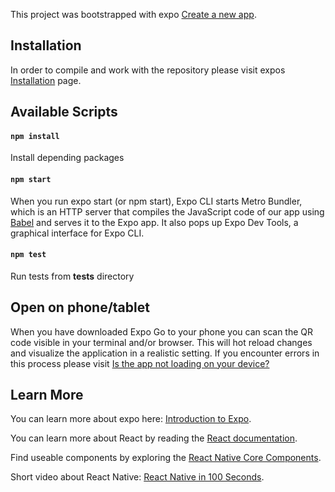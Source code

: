 This project was bootstrapped with expo [Create a new app](https://docs.expo.dev/get-started/create-a-new-app/).

## Installation

In order to compile and work with the repository please visit expos [Installation](https://docs.expo.dev/get-started/installation/) page.

## Available Scripts

#### `npm install`

Install depending packages

#### `npm start`

When you run expo start (or npm start), Expo CLI starts Metro Bundler, which is an HTTP server that compiles the JavaScript code of our app using [Babel](https://babeljs.io/) and serves it to the Expo app. It also pops up Expo Dev Tools, a graphical interface for Expo CLI.

#### `npm test`

Run tests from __tests__ directory
## Open on phone/tablet

When you have downloaded Expo Go to your phone you can scan the QR code visible in your terminal and/or browser. This will hot reload changes and visualize the application in a realistic setting. If you encounter errors in this process please visit [Is the app not loading on your device?](https://docs.expo.dev/get-started/create-a-new-app/#opening-the-app-on-your-phonetablet)

## Learn More

You can learn more about expo here: [Introduction to Expo](https://docs.expo.dev/).

You can learn more about React by reading the [React documentation](https://reactjs.org/).

Find useable components by exploring the [React Native Core Components](https://reactnative.dev/docs/components-and-apis).

Short video about React Native: [React Native in 100 Seconds](https://youtu.be/gvkqT_Uoahw).
